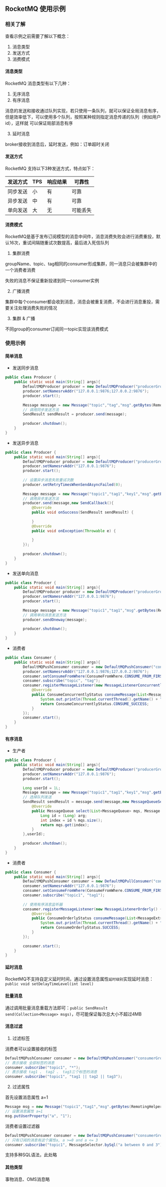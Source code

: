 RocketMQ 使用示例
-

### 相关了解

查看示例之前需要了解以下概念：

1. 消息类型
2. 发送方式
3. 消费模式

#### 消息类型

RocketMQ 消息类型有以下几种：

1. 无序消息
2. 有序消息

消息的发送和接收通过队列实现，若只使用一条队列，就可以保证全局消息有序，但是效率低下，可以使用多个队列，按照某种规则指定消息传递的队列（例如用户id），这样就
可以保证局部消息有序

3. 延时消息

broker接收到消息后，延时发送，例如：订单超时关闭

#### 发送方式

RocketMQ 支持以下3种发送方式，特点如下：

|发送方式|TPS|响应结果|可靠性|
|---|---|---|---|
|同步发送|小|有|可靠|
|异步发送|中|有|可靠|
|单向发送|大|无|可能丢失|

#### 消费模式

RocketMQ是基于发布订阅模型的消息中间件，消息消费失败会进行消费重投，默认16次，重试间隔随重试次数提高，最后进入死信队列

1. 集群消费

groupName、topic、tag相同的consumer形成集群，同一消息只会被集群中的一个消费者消费

失败的消息不保证重新投递到同一consumer实例

2. 广播消费

集群中每个consumer都会收到消息，消息会被重复消费，不会进行消息重投，需要关注处理消费失败的情况

3. 集群 & 广播

不同group的consumer订阅同一topic实现该消费模式

### 使用示例

#### 简单消息

- 发送同步消息

```java
public class Producer {
    public static void main(String[] args){
		DefaultMQProducer producer = new DefaultMQProducer("producerGroup");
		producer.setNamesrvAddr("127.0.0.1:9876;127.0.0.2:9876");
		producer.start();
		
		Message message = new Message("topic","tag","msg".getBytes(RemotingHelper.DEFAULT_CHARSET));
		// 调用同步发送方法
		SendResult sendResult = producer.send(message);
		
		producer.shutdown();
    }
}
```

- 发送异步消息

```java
public class Producer {
    public static void main(String[] args){
        DefaultMQProducer producer = new DefaultMQProducer("producerGroup");
        producer.setNamesrvAddr("127.0.0.1:9876");
        producer.start();
        
        // 设置异步消息失败重试次数
        producer.setRetryTimesWhenSendAsyncFailed(0);
        
        Message message = new Message("topic1","tag1","key1","msg".getBytes(RemotingHelper.DEFAULT_CHARSET));
        // 调用异步发送方法
        producer.send(message,new SendCallback(){
	        @Override
	        public void onSuccess(SendResult sendResult) {
	            
	        }
	        @Override
	        public void onException(Throwable e) {
	            
	        }
        });
        
        producer.shutdown();
    }
}
```

- 发送单向消息

```java
public class Producer {
    public static void main(String[] args){
        DefaultMQProducer producer = new DefaultMQProducer("producerGroup");
        producer.setNamesrvAddr("127.0.0.1:9876");
        producer.start();
        
        Message message = new Message("topic1","tag1","msg".getBytes(RemotingHelper.DEFAULT_CHARSET));
        // 调用单向消息发送方法
        producer.sendOneway(message);
        
        producer.shutdown();
    }
}
```

- 消费者

```java
public class Consumer {
    public static void main(String[] args){
        DefaultMQPushConsumer consumer = new DefaultMQPushConsumer("consumerGroup");
        producer.setNamesrvAddr("127.0.0.1:9876;127.0.0.2:9876");
        consumer.setConsumeFromWhere(ConsumeFromWhere.CONSUME_FROM_FIRST_OFFSET);
        consumer.subscribe("topic", "tag");
		consumer.registerMessageListener(new MessageListenerConcurrently() {
		    @Override
		    public ConsumeConcurrentlyStatus consumeMessage(List<MessageExt> msgs,ConsumeConcurrentlyContext context) {
		        System.out.println(Thread.currentThread().getName() + " Receive New Messages: " + msgs);
		        return ConsumeConcurrentlyStatus.CONSUME_SUCCESS;
		    }
		});
		consumer.start();
    }
}
```

#### 有序消息

- 生产者

```java
public class Producer {
    public static void main(String[] args){
        DefaultMQProducer producer = new DefaultMQProducer("producerGroup");
        producer.setNamesrvAddr("127.0.0.1:9876");
        producer.start();
        
        Long userId = 1L;
        Message message = new Message("topic1","tag1","key1","msg".getBytes(RemotingHelper.DEFAULT_CHARSET));
        // 选择队列发送
        SendResult sendResult = message.send(message,new MessageQueueSelector(){
	        @Override
	        public MessageQueue select(List<MessageQueue> mqs, Message msg, Object arg) {
	            Long id = (Long) arg;
	            int index = id % mqs.size();
	            return mqs.get(index);
	        }
        },userId);
        
        producer.shutdown();
    }
}
```

- 消费者

```java
public class Consumer {
    public static void main(String[] args){
        DefaultMQPushConsumer consumer = new DefaultMQPullConsumer("consumerGroup");
        consumer.setNamesrvAddr("127.0.0.1:9876");
        consumer.setConsumeFromWhere(ConsumeFromWhere.CONSUME_FROM_FIRST_OFFSET);
        consumer.subscribe("topic1", "tag1");
        
        // 使用有序消息监听器
        consumer.registerMessageListener(new MessageListenerOrderly() {
            @Override
            public ConsumeOrderlyStatus consumeMessage(List<MessageExt> msgs, ConsumeOrderlyContext context) {
                System.out.println(Thread.currentThread().getName() + " Receive New Messages: " + msgs);
                return ConsumeOrderlyStatus.SUCCESS;
            }
        });
        
        consumer.start();
    }
}
```

#### 延时消息

RocketMQ不支持自定义延时时间，通过设置消息属性`延时级别`实现延时消息：`public void setDelayTimeLevel(int level)`

#### 批量消息

通过调用批量消息重载方法即可：`public SendResult send(Collection<Message> msgs)`，尽可能保证每次总大小不超过4MB

#### 消息过滤

1. 过滤标签

消费者可以设置接收的标签

```java
DefaultMQPushConsumer consumer = new DefaultMQPushConsumer("consumerGroup");
// 表示接收 全部标签的消息
consumer.subscribe("topic1", "*");
// 表示接收 tag1 、 tag2 、 tag3三个标签的消息
consumer.subscribe("topic1", "tag1 || tag2 || tag3");
```

2. 过滤属性

首先设置消息属性 a=1

```java
Message msg = new Message("topic1","tag1","msg".getBytes(RemotingHelper.DEFAULT_CHARSET));
// 设置消息属性 a=1
msg.putUserProperty("a", "1");
```

消费者设置过滤器

```java
DefaultMQPushConsumer consumer = new DefaultMQPushConsumer("consumerGroup");
// 只有订阅的消息有这个属性a, a >=0 and a <= 3
consumer.subscribe("topic1", MessageSelector.bySql("a between 0 and 3");
```

支持多种SQL语法，此处略

#### 其他类型

事物消息、OMS消息略
